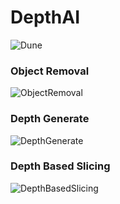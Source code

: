 # DepthAI
![Dune](https://github.com/user-attachments/assets/4f8ac793-139b-42cf-b26f-76f56a0f4c81)

### Object Removal
![ObjectRemoval](https://github.com/user-attachments/assets/769854b5-fa0a-4eb0-8f2f-6c4dcfb6a48a)

### Depth Generate
![DepthGenerate](https://github.com/user-attachments/assets/22c7bf49-7aa0-46ce-9177-43172e3d7e61)

### Depth Based Slicing
![DepthBasedSlicing](https://github.com/user-attachments/assets/5073b0a4-1958-4df6-81d8-ae49721a6436)
